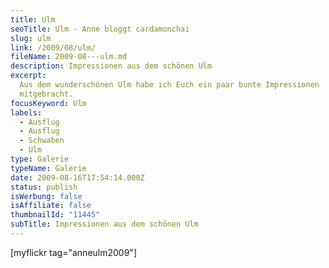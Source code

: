 ```yaml
---
title: Ulm
seoTitle: Ulm - Anne bloggt cardamonchai
slug: ulm
link: /2009/08/ulm/
fileName: 2009-08---ulm.md
description: Impressionen aus dem schönen Ulm
excerpt:
  Aus dem wunderschönen Ulm habe ich Euch ein paar bunte Impressionen
  mitgebracht.
focusKeyword: Ulm
labels:
  - Ausflug
  - Ausflug
  - Schwaben
  - Ulm
type: Galerie
typeName: Galerie
date: 2009-08-16T17:54:14.000Z
status: publish
isWerbung: false
isAffiliate: false
thumbnailId: "11445"
subTitle: Impressionen aus dem schönen Ulm
---
```


[myflickr tag="anneulm2009"]
